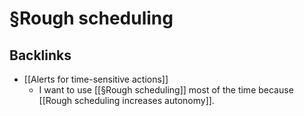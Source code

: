 # §Rough scheduling

## Backlinks
* [[Alerts for time-sensitive actions]]
	* I want to use [[§Rough scheduling]] most of the time because [[Rough scheduling increases autonomy]].

<!-- {BearID:4F474089-FDD0-491C-B3C2-00FDD1AA298E-16393-000029B41FFF6E8F} -->
